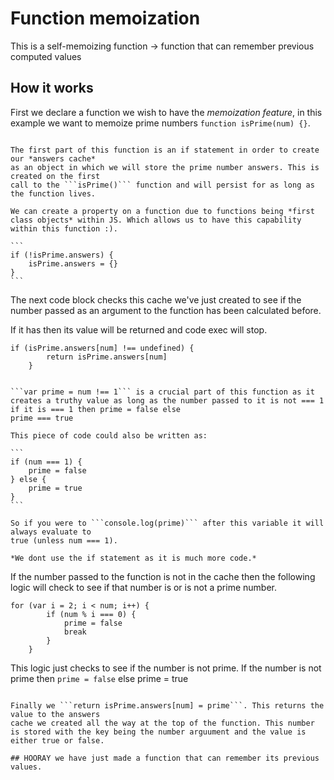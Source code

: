 # Function memoization

This is a self-memoizing function -> function that can remember previous computed values

## How it works 

First we declare a function we wish to have the *memoization feature*, in this example 
we want to memoize prime numbers ```function isPrime(num) {}```. 

~~~~~~~~~~~~~~~~~~~~~~~~

The first part of this function is an if statement in order to create our *answers cache*
as an object in which we will store the prime number answers. This is created on the first 
call to the ```isPrime()``` function and will persist for as long as the function lives.

We can create a property on a function due to functions being *first class objects* within JS. Which allows us to have this capability within this function :).

```
if (!isPrime.answers) {
    isPrime.answers = {}
}
```
~~~~~~~~~~~~~~~~~~~~~~~~

The next code block checks this cache we've just created to see if the number passed as an argument to the function has been calculated before.

If it has then its value will be returned and code exec will stop. 

```
if (isPrime.answers[num] !== undefined) {
        return isPrime.answers[num]
    }
```

~~~~~~~~~~~~~~~~~~~~~~~~

```var prime = num !== 1``` is a crucial part of this function as it creates a truthy value as long as the number passed to it is not === 1 if it is === 1 then prime = false else 
prime === true

This piece of code could also be written as:

```
if (num === 1) {
    prime = false
} else {
    prime = true
}
```

So if you were to ```console.log(prime)``` after this variable it will always evaluate to 
true (unless num === 1).

*We dont use the if statement as it is much more code.*

~~~~~~~~~~~~~~~~~~~~~~~~

If the number passed to the function is not in the cache then the following logic will check
to see if that number is or is not a prime number.

```
for (var i = 2; i < num; i++) {
        if (num % i === 0) {
            prime = false
            break
        }
    }
```

This logic just checks to see if the number is not prime. If the number is not prime then 
```prime = false``` else prime = true 

~~~~~~~~~~~~~~~~~~~~~~~~

Finally we ```return isPrime.answers[num] = prime```. This returns the value to the answers
cache we created all the way at the top of the function. This number is stored with the key being the number arguument and the value is either true or false.

## HOORAY we have just made a function that can remember its previous values. 



